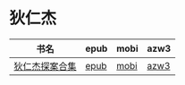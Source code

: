 # 狄仁杰

| 书名 | epub | mobi | azw3 |
| --- | --- | --- | --- |
| [狄仁杰探案合集](http://ct.dalanmei.com/f/31084289-571788105-73b182) | [epub](http://ct.dalanmei.com/f/31084289-571788105-73b182) | [mobi](http://ct.dalanmei.com/f/31084289-571455918-11638d) | [azw3](http://ct.dalanmei.com/f/31084289-571889803-9d6380) |
